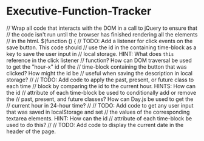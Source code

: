 # Executive-Function-Tracker

// Wrap all code that interacts with the DOM in a call to jQuery to ensure that
// the code isn't run until the browser has finished rendering all the elements
// in the html.
$(function () {
  // TODO: Add a listener for click events on the save button. This code should
  // use the id in the containing time-block as a key to save the user input in
  // local storage. HINT: What does `this` reference in the click listener
  // function? How can DOM traversal be used to get the "hour-x" id of the
  // time-block containing the button that was clicked? How might the id be
  // useful when saving the description in local storage?
  //
  // TODO: Add code to apply the past, present, or future class to each time
  // block by comparing the id to the current hour. HINTS: How can the id
  // attribute of each time-block be used to conditionally add or remove the
  // past, present, and future classes? How can Day.js be used to get the
  // current hour in 24-hour time?
  //
  // TODO: Add code to get any user input that was saved in localStorage and set
  // the values of the corresponding textarea elements. HINT: How can the id
  // attribute of each time-block be used to do this?
  //
  // TODO: Add code to display the current date in the header of the page.